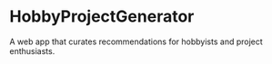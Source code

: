 # HobbyProjectGenerator
 A web app that curates recommendations for hobbyists and project enthusiasts. 
